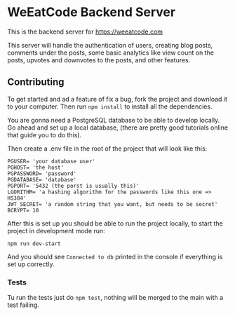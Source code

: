 # WeEatCode Backend Server

This is the backend server for https://weeatcode.com

This server will handle the authentication of users, creating blog posts, comments under the posts, some basic analytics like view count on the posts, upvotes and downvotes to the posts, and other features.

## Contributing

To get started and ad a feature of fix a bug, fork the project and download it to your computer.
Then run `npm install` to install all the dependencies.

You are gonna need a PostgreSQL database to be able to develop locally. Go ahead and set up a local database, (there are pretty good tutorials online that guide you to do this).

Then create a .env file in the root of the project that will look like this:

```
PGUSER= 'your database user'
PGHOST= 'the host'
PGPASSWORD= 'password'
PGDATABASE= 'database'
PGPORT= '5432 (the porst is usually this)'
LGORITHM= 'a hashing algorithm for the passwords like this one => HS384'
JWT_SECRET= 'a random string that you want, but needs to be secret'
BCRYPT= 10
```

After this is set up you should be able to run the project locally, to start the project in development mode run:

`npm run dev-start`

And you should see `Connected to db` printed in the console if everything is set up correctly.

### Tests

Tu run the tests just do `npm test`, nothing will be merged to the main with a test failing.
